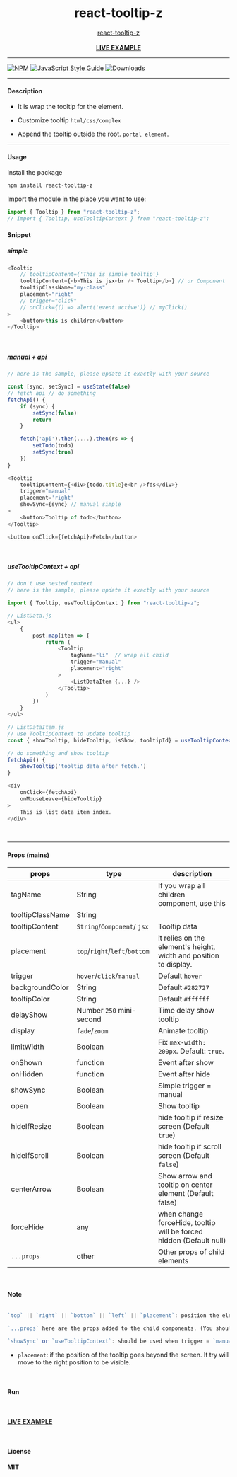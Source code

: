 <div align="center">
    <h1>react-tooltip-z</h1>
    <a href="https://github.com/delpikye-v/react-tooltip">react-tooltip-z</a>
    <br />
    <br />
    <b><a href="https://codesandbox.io/s/0bspg">LIVE EXAMPLE</a>
    </b>
</div>

---

[![NPM](https://img.shields.io/npm/v/react-tooltip-z.svg)](https://www.npmjs.com/package/react-tooltip-z)
[![JavaScript Style Guide](https://img.shields.io/badge/code_style-standard-brightgreen.svg)](https://standardjs.com)
![Downloads](https://img.shields.io/npm/dt/react-tooltip.svg)

---

#### Description

+ It is wrap the tooltip for the element.

+ Customize tooltip `html/css/complex`

+ Append the tooltip outside the root. `portal element`.

---
#### Usage

Install the package

```js
npm install react-tooltip-z
```

Import the module in the place you want to use:
```js
import { Tooltip } from "react-tooltip-z";
// import { Tooltip, useTooltipContext } from "react-tooltip-z";

```

#### Snippet

##### simple

```js
<Tooltip
    // tooltipContent={'This is simple tooltip'}
    tooltipContent={<b>This is jsx<br /> Tooltip</b>} // or Component
    tooltipClassName="my-class"
    placement="right"
    // trigger="click"
    // onClick={() => alert('event active')} // myClick()
>
    <button>this is children</button>
</Tooltip>
```

<br />

##### manual + api

```js
// here is the sample, please update it exactly with your source

const [sync, setSync] = useState(false)
// fetch api // do something
fetchApi() {
    if (sync) {
        setSync(false)
        return
    }

    fetch('api').then(....).then(rs => {
        setTodo(todo)
        setSync(true)
    })
}

<Tooltip
    tooltipContent={<div>{todo.title}e<br />fds</div>}
    trigger="manual"
    placement='right'
    showSync={sync} // manual simple
>
    <button>Tooltip of todo</button>
</Tooltip>

<button onClick={fetchApi}>Fetch</button>
```

<br />

##### useTooltipContext + api

```js
// don't use nested context
// here is the sample, please update it exactly with your source

import { Tooltip, useTooltipContext } from "react-tooltip-z";

// ListData.js
<ul>
    {
        post.map(item => {
            return (
                <Tooltip
                    tagName="li"  // wrap all child
                    trigger="manual"
                    placement="right"
                >
                    <ListDataItem {...} />
                </Tooltip>
            )
        })
    }
</ul>

// ListDataItem.js
// use TooltipContext to update tooltip
const { showTooltip, hideTooltip, isShow, tooltipId} = useTooltipContext()

// do something and show tooltip
fetchApi() {
    showTooltip('tooltip data after fetch.')
}

<div
    onClick={fetchApi}
    onMouseLeave={hideTooltip}
>
    This is list data item index.
</div>

```

<br />

---

#### Props (mains)

| props                | type                          | description                                                           |
|----------------------|-------------------------------|-----------------------------------------------------------------------|
| tagName              | String                        | If you wrap all children component,  use this                         |
| tooltipClassName     | String                        |                                                                       |
| tooltipContent       | `String`/`Component`/ `jsx`   | Tooltip data                                                          |
| placement            | `top`/`right`/`left`/`bottom` | it relies on the element's height,  width and position to display.    |
| trigger              | `hover`/`click`/`manual`      | Default `hover`                                                       |
| backgroundColor      | String                        | Default `#282727`                                                     |
| tooltipColor         | String                        | Default `#ffffff`                                                     |
| delayShow            | Number `250` mini-second      | Time delay show tooltip                                               |
| display              | `fade`/`zoom`                 | Animate tooltip                                                       |
| limitWidth           | Boolean                       | Fix `max-width: 200px`. Default: `true`.                              |
| onShown              | function                      | Event after show                                                      |
| onHidden             | function                      | Event after hide                                                      |
| showSync             | Boolean                       | Simple trigger = manual                                               |
| open                 | Boolean                       | Show tooltip                                                          |
| hideIfResize         | Boolean                       | hide tooltip if resize screen  (Default `true`)                       |
| hideIfScroll         | Boolean                       | hide tooltip if scroll screen  (Default `false`)                      |
| centerArrow          | Boolean                       | Show arrow and tooltip on center element (Default false)              |
| forceHide            | any                           | when change forceHide, tooltip will be forced hidden (Default null)   |
| `...props`           | other                         | Other props of child elements                                         |

<br />

#### Note

```js

`top` || `right` || `bottom` || `left` || `placement`: position the element

`...props` here are the props added to the child components. (You should add on child)

`showSync` or `useTooltipContext`: should be used when trigger = `manual`
```

+ `placement`: if the position of the tooltip goes beyond the screen.
  It try will move to the right position to be visible.

<br />

#### Run

<br />

<b><a href="https://codesandbox.io/s/0bspg">LIVE EXAMPLE</a>

<br />

#### License
MIT
